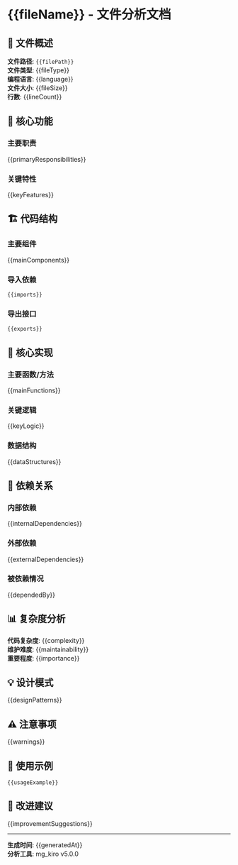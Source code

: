 # {{fileName}} - 文件分析文档

## 📄 文件概述

**文件路径**: `{{filePath}}`  
**文件类型**: {{fileType}}  
**编程语言**: {{language}}  
**文件大小**: {{fileSize}}  
**行数**: {{lineCount}}  

## 🎯 核心功能

### 主要职责
{{primaryResponsibilities}}

### 关键特性
{{keyFeatures}}

## 🏗️ 代码结构

### 主要组件
{{mainComponents}}

### 导入依赖
```{{language}}
{{imports}}
```

### 导出接口
```{{language}}
{{exports}}
```

## 🔧 核心实现

### 主要函数/方法
{{mainFunctions}}

### 关键逻辑
{{keyLogic}}

### 数据结构
{{dataStructures}}

## 🔗 依赖关系

### 内部依赖
{{internalDependencies}}

### 外部依赖
{{externalDependencies}}

### 被依赖情况
{{dependedBy}}

## 📊 复杂度分析

**代码复杂度**: {{complexity}}  
**维护难度**: {{maintainability}}  
**重要程度**: {{importance}}  

## 💡 设计模式

{{designPatterns}}

## ⚠️ 注意事项

{{warnings}}

## 🚀 使用示例

```{{language}}
{{usageExample}}
```

## 📝 改进建议

{{improvementSuggestions}}

---

**生成时间**: {{generatedAt}}  
**分析工具**: mg_kiro v5.0.0